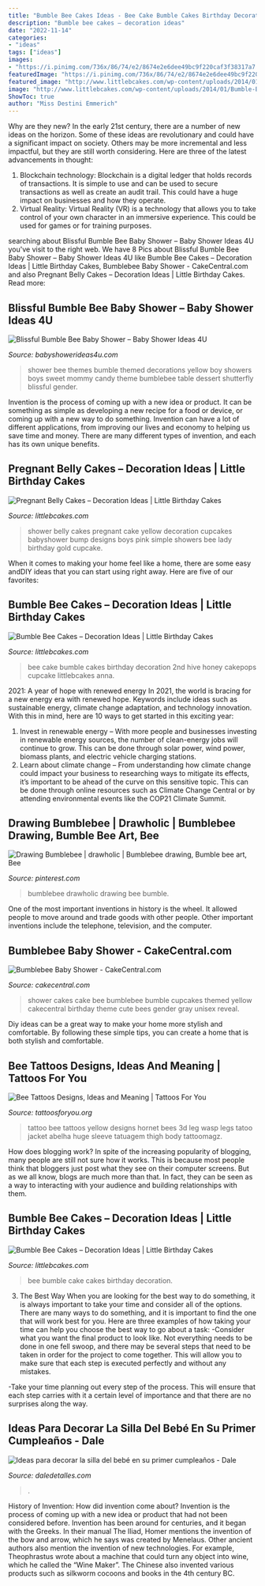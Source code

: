 ```yaml
---
title: "Bumble Bee Cakes Ideas - Bee Cake Bumble Cakes Birthday Decoration 2nd Hive Honey Cakepops Cupcake Littlebcakes Anna"
description: "Bumble bee cakes – decoration ideas"
date: "2022-11-14"
categories:
- "ideas"
tags: ["ideas"]
images:
- "https://i.pinimg.com/736x/86/74/e2/8674e2e6dee49bc9f220caf3f38317a7.jpg"
featuredImage: "https://i.pinimg.com/736x/86/74/e2/8674e2e6dee49bc9f220caf3f38317a7.jpg"
featured_image: "http://www.littlebcakes.com/wp-content/uploads/2014/01/Bumble-Bee-Cake-Ideas.jpg"
image: "http://www.littlebcakes.com/wp-content/uploads/2014/01/Bumble-Bee-Cake-Ideas.jpg"
ShowToc: true
author: "Miss Destini Emmerich"
---
```



Why are they new?
In the early 21st century, there are a number of new ideas on the horizon. Some of these ideas are revolutionary and could have a significant impact on society. Others may be more incremental and less impactful, but they are still worth considering. Here are three of the latest advancements in thought: 
1) Blockchain technology: Blockchain is a digital ledger that holds records of transactions. It is simple to use and can be used to secure transactions as well as create an audit trail. This could have a huge impact on businesses and how they operate. 
2) Virtual Reality: Virtual Reality (VR) is a technology that allows you to take control of your own character in an immersive experience. This could be used for games or for training purposes.

	

		
searching about Blissful Bumble Bee Baby Shower – Baby Shower Ideas 4U you've visit to the right web. We have 8 Pics about Blissful Bumble Bee Baby Shower – Baby Shower Ideas 4U like Bumble Bee Cakes – Decoration Ideas | Little Birthday Cakes, Bumblebee Baby Shower - CakeCentral.com and also Pregnant Belly Cakes – Decoration Ideas | Little Birthday Cakes. Read more:
		
    
## Blissful Bumble Bee Baby Shower – Baby Shower Ideas 4U

<img loading=lazy src="https://www.babyshowerideas4u.com/wp-content/uploads/2016/08/Blissful-Bumble-Bee-Baby-Shower-Candies.jpg" onerror="this.onerror=null;this.src='https://tse3.mm.bing.net/th?id=OIP.A083jwlksHkHlxiditVlUwHaLH&amp;pid=15.1';" alt="Blissful Bumble Bee Baby Shower – Baby Shower Ideas 4U">

_Source: babyshowerideas4u.com_

>shower bee themes bumble themed decorations yellow boy showers boys sweet mommy candy theme bumblebee table dessert shutterfly blissful gender. 

	

Invention is the process of coming up with a new idea or product. It can be something as simple as developing a new recipe for a food or device, or coming up with a new way to do something. Invention can have a lot of different applications, from improving our lives and economy to helping us save time and money. There are many different types of invention, and each has its own unique benefits.

    
## Pregnant Belly Cakes – Decoration Ideas | Little Birthday Cakes

<img loading=lazy src="http://www.littlebcakes.com/wp-content/uploads/2014/01/Pregnant-Belly-Cakes-Pictures.jpg" onerror="this.onerror=null;this.src='https://tse3.mm.bing.net/th?id=OIP.VPN1kEt4y-KvJsQhC56ErgHaJ4&amp;pid=15.1';" alt="Pregnant Belly Cakes – Decoration Ideas | Little Birthday Cakes">

_Source: littlebcakes.com_

>shower belly cakes pregnant cake yellow decoration cupcakes babyshower bump designs boys pink simple showers bee lady birthday gold cupcake. 

	

When it comes to making your home feel like a home, there are some easy andDIY ideas that you can start using right away. Here are five of our favorites: 

    
## Bumble Bee Cakes – Decoration Ideas | Little Birthday Cakes

<img loading=lazy src="http://www.littlebcakes.com/wp-content/uploads/2014/01/Bumble-Bee-Cake-Ideas.jpg" onerror="this.onerror=null;this.src='https://tse1.mm.bing.net/th?id=OIP.CP4Z8iP-EmejU5mrTyAp6QHaE8&amp;pid=15.1';" alt="Bumble Bee Cakes – Decoration Ideas | Little Birthday Cakes">

_Source: littlebcakes.com_

>bee cake bumble cakes birthday decoration 2nd hive honey cakepops cupcake littlebcakes anna. 

	

2021: A year of hope with renewed energy
In 2021, the world is bracing for a new energy era with renewed hope. Keywords include ideas such as sustainable energy, climate change adaptation, and technology innovation. With this in mind, here are 10 ways to get started in this exciting year:
1. Invest in renewable energy – With more people and businesses investing in renewable energy sources, the number of clean-energy jobs will continue to grow. This can be done through solar power, wind power, biomass plants, and electric vehicle charging stations.
2. Learn about climate change – From understanding how climate change could impact your business to researching ways to mitigate its effects, it’s important to be ahead of the curve on this sensitive topic. This can be done through online resources such as Climate Change Central or by attending environmental events like the COP21 Climate Summit.

    
## Drawing Bumblebee | Drawholic | Bumblebee Drawing, Bumble Bee Art, Bee

<img loading=lazy src="https://i.pinimg.com/736x/86/74/e2/8674e2e6dee49bc9f220caf3f38317a7.jpg" onerror="this.onerror=null;this.src='https://tse3.mm.bing.net/th?id=OIP.msIaw6PGBnXYbsM26bSf3wHaEK&amp;pid=15.1';" alt="Drawing Bumblebee | drawholic | Bumblebee drawing, Bumble bee art, Bee">

_Source: pinterest.com_

>bumblebee drawholic drawing bee bumble. 

	

One of the most important inventions in history is the wheel. It allowed people to move around and trade goods with other people. Other important inventions include the telephone, television, and the computer.

    
## Bumblebee Baby Shower - CakeCentral.com

<img loading=lazy src="https://cdn001.cakecentral.com/gallery/2015/03/900_684336u6ME_bumblebee-baby-shower.jpg" onerror="this.onerror=null;this.src='https://tse1.mm.bing.net/th?id=OIP.Skr_ZVncEtvT28d-HpLTqwHaJ4&amp;pid=15.1';" alt="Bumblebee Baby Shower - CakeCentral.com">

_Source: cakecentral.com_

>shower cakes cake bee bumblebee bumble cupcakes themed yellow cakecentral birthday theme cute bees gender gray unisex reveal. 

	

Diy ideas can be a great way to make your home more stylish and comfortable. By following these simple tips, you can create a home that is both stylish and comfortable.

    
## Bee Tattoos Designs, Ideas And Meaning | Tattoos For You

<img loading=lazy src="https://www.tattoosforyou.org/wp-content/uploads/2016/05/Tattoos-of-Bees.jpg" onerror="this.onerror=null;this.src='https://tse3.mm.bing.net/th?id=OIP.YXvoF9gvxxXXW0nCVyvajQHaJ9&amp;pid=15.1';" alt="Bee Tattoos Designs, Ideas and Meaning | Tattoos For You">

_Source: tattoosforyou.org_

>tattoo bee tattoos yellow designs hornet bees 3d leg wasp legs tatoo jacket abelha huge sleeve tatuagem thigh body tattoomagz. 

	

How does blogging work?
In spite of the increasing popularity of blogging, many people are still not sure how it works. This is because most people think that bloggers just post what they see on their computer screens. But as we all know, blogs are much more than that. In fact, they can be seen as a way to interacting with your audience and building relationships with them.

    
## Bumble Bee Cakes – Decoration Ideas | Little Birthday Cakes

<img loading=lazy src="http://www.littlebcakes.com/wp-content/uploads/2014/01/Bumble-Bee-Cake.jpg" onerror="this.onerror=null;this.src='https://tse1.mm.bing.net/th?id=OIP.L8XUa_I7UN4F4Lu0HB5w8gHaJ6&amp;pid=15.1';" alt="Bumble Bee Cakes – Decoration Ideas | Little Birthday Cakes">

_Source: littlebcakes.com_

>bee bumble cake cakes birthday decoration. 

	

3) The Best Way
When you are looking for the best way to do something, it is always important to take your time and consider all of the options. There are many ways to do something, and it is important to find the one that will work best for you. Here are three examples of how taking your time can help you choose the best way to go about a task: 
-Consider what you want the final product to look like. Not everything needs to be done in one fell swoop, and there may be several steps that need to be taken in order for the project to come together. This will allow you to make sure that each step is executed perfectly and without any mistakes.

-Take your time planning out every step of the process. This will ensure that each step carries with it a certain level of importance and that there are no surprises along the way.

    
## Ideas Para Decorar La Silla Del Bebé En Su Primer Cumpleaños - Dale

<img loading=lazy src="https://i1.wp.com/www.daledetalles.com/wp-content/uploads/2016/09/silla-de-bebe-decorada6.jpg" onerror="this.onerror=null;this.src='https://tse1.mm.bing.net/th?id=OIP.uICqDG7h1OwMlUIH-hmNAQHaLI&amp;pid=15.1';" alt="Ideas para decorar la silla del bebé en su primer cumpleaños - Dale">

_Source: daledetalles.com_

>. 

	

History of Invention: How did invention come about?
Invention is the process of coming up with a new idea or product that had not been considered before. Invention has been around for centuries, and it began with the Greeks. In their manual The Iliad, Homer mentions the invention of the bow and arrow, which he says was created by Menelaus. Other ancient authors also mention the invention of new technologies. For example, Theophrastus wrote about a machine that could turn any object into wine, which he called the “Wine Maker”. The Chinese also invented various products such as silkworm cocoons and books in the 4th century BC.

